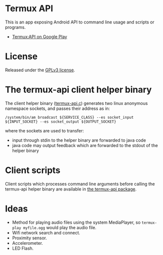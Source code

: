 Termux API
==========
This is an app exposing Android API to command line usage and scripts or programs.

- [Termux:API on Google Play](https://play.google.com/store/apps/details?id=com.termux.api)

License
=======
Released under the [GPLv3 license](http://www.gnu.org/licenses/gpl-3.0.en.html).

The termux-api client helper binary
===================================
The client helper binary ([termux-api.c](https://github.com/termux/termux-packages/blob/master/packages/termux-api/termux-api.c))
generates two linux anonymous namespace sockets, and passes their address as in:
	
	/system/bin/am broadcast ${SERVICE_CLASS} --es socket_input ${INPUT_SOCKET} --es socket_output ${OUTPUT_SOCKET}

where the sockets are used to transfer:

- input through stdin to the helper binary are forwarded to java code
- java code may output feedback which are forwarded to the stdout of the helper binary

Client scripts
==============
Client scripts which processes command line arguments before calling the termux-api helper binary are available in [the termux-api package](https://github.com/termux/termux-packages/tree/master/packages/termux-api).

Ideas
=====
- Method for playing audio files using the system MediaPlayer, so `termux-play myfile.ogg` would play the audio file.
- Wifi network search and connect.
- Proximity sensor.
- Accelerometer.
- LED Flash.
